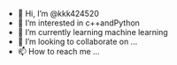 - 👋 Hi, I’m @kkk424520
- 👀 I’m interested in c++andPython
- 🌱 I’m currently learning machine learning
- 💞️ I’m looking to collaborate on ...
- 📫 How to reach me ...

<!---
kkk424520/kkk424520 is a ✨ special ✨ repository because its `README.md` (this file) appears on your GitHub profile.
You can click the Preview link to take a look at your changes.
--->
